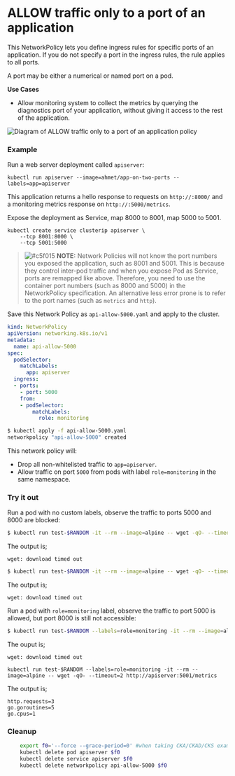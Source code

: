 # ALLOW traffic only to a port of an application

This NetworkPolicy lets you define ingress rules for specific ports
of an application. If you do not specify a port in the
ingress rules, the rule applies to all ports.

A port may be either a numerical or named port on a pod.

**Use Cases**
- Allow monitoring system to collect the metrics by querying the diagnostics
  port of your application, without giving it access to the rest of the
  application.

![Diagram of ALLOW traffic only to a port of an application policy](img/9.gif)

### Example

Run a web server deployment called `apiserver`:

    kubectl run apiserver --image=ahmet/app-on-two-ports --labels=app=apiserver

This application returns a hello response to requests on `http://:8000/`
and a monitoring metrics response on `http://:5000/metrics`.

Expose the deployment as Service, map 8000 to 8001, map 5000 to 5001.

    kubectl create service clusterip apiserver \
        --tcp 8001:8000 \
        --tcp 5001:5000

> ![#c5f015](https://placehold.it/15/c5f015/000000?text=+) **NOTE:**
> Network Policies will not know the port numbers you exposed the application,
> such as 8001 and 5001. This is because they control inter-pod traffic and
> when you expose Pod as Service, ports are remapped like above. Therefore,
> you need to use the container port numbers (such as 8000 and 5000) in the
> NetworkPolicy specification.
> An alternative less error prone is to refer to the port names (such as `metrics` and `http`).

Save this Network Policy as `api-allow-5000.yaml` and apply to
the cluster.

```yaml
kind: NetworkPolicy
apiVersion: networking.k8s.io/v1
metadata:
  name: api-allow-5000
spec:
  podSelector:
    matchLabels:
      app: apiserver
  ingress:
  - ports:
    - port: 5000
    from:
    - podSelector:
        matchLabels:
          role: monitoring
```

```sh
$ kubectl apply -f api-allow-5000.yaml
networkpolicy "api-allow-5000" created
```

This network policy will:

- Drop all non-whitelisted traffic to `app=apiserver`.
- Allow traffic on port `5000` from pods with label
  `role=monitoring` in the same namespace.

### Try it out

Run a pod with no custom labels, observe the traffic to ports
5000 and 8000 are blocked:

```sh
$ kubectl run test-$RANDOM -it --rm --image=alpine -- wget -qO- --timeout=2 http://apiserver:8001
```
The output is;
```
wget: download timed out
```

```sh
$ kubectl run test-$RANDOM -it --rm --image=alpine -- wget -qO- --timeout=2 http://apiserver:5001/metrics
```
The output is;
```
wget: download timed out
```

Run a pod with `role=monitoring` label, observe the traffic to
port 5000 is allowed, but port 8000 is still not accessible:


```sh
$ kubectl run test-$RANDOM --labels=role=monitoring -it --rm --image=alpine -- wget -qO- --timeout=2 http://apiserver:8001
```
The ouput is;
```
wget: download timed out
```

```
kubectl run test-$RANDOM --labels=role=monitoring -it --rm --image=alpine -- wget -qO- --timeout=2 http://apiserver:5001/metrics
```
The output is;
```
http.requests=3
go.goroutines=5
go.cpus=1
```

### Cleanup
```sh
    export f0='--force --grace-period=0' #when taking CKA/CKAD/CKS exams, using this option will speed up deletes.
    kubectl delete pod apiserver $f0
    kubectl delete service apiserver $f0
    kubectl delete networkpolicy api-allow-5000 $f0
```